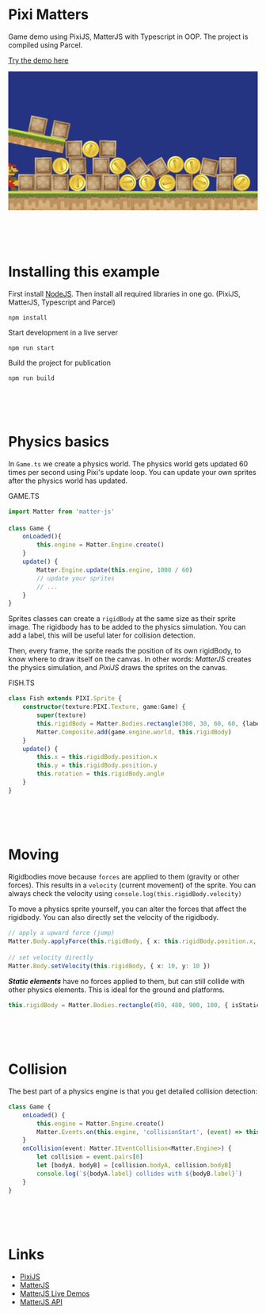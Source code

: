 # Pixi Matters

Game demo using PixiJS, MatterJS with Typescript in OOP. The project is compiled using Parcel. 

[Try the demo here](https://kokodoko.github.io/piximatters/)

![screen](./src/images/screen.png)

<br>
<br>
<br>

# Installing this example

First install [NodeJS](https://nodejs.org/en/). Then install all required libraries in one go. (PixiJS, MatterJS, Typescript and Parcel)

```
npm install
```

Start development in a live server
```
npm run start
```
Build the project for publication
```
npm run build
```


<br>
<br>
<br>

# Physics basics

In `Game.ts` we create a physics world. The physics world gets updated 60 times per second using Pixi's update loop. You can update your own sprites after the physics world has updated.

GAME.TS
```typescript
import Matter from 'matter-js'

class Game {
    onLoaded(){
        this.engine = Matter.Engine.create()
    }
    update() {
        Matter.Engine.update(this.engine, 1000 / 60)
        // update your sprites 
        // ...
    }
}

```
Sprites classes can create a `rigidBody` at the same size as their sprite image. The rigidbody has to be added to the physics simulation. You can add a label, this will be useful later for collision detection.

Then, every frame, the sprite reads the position of its own rigidBody, to know where to draw itself on the canvas. In other words: *MatterJS* creates the physics simulation, and *PixiJS* draws the sprites on the canvas.

FISH.TS
```typescript
class Fish extends PIXI.Sprite {
    constructor(texture:PIXI.Texture, game:Game) {
        super(texture)
        this.rigidBody = Matter.Bodies.rectangle(300, 30, 60, 60, {label:"Fish"}) //x,y,w,h
        Matter.Composite.add(game.engine.world, this.rigidBody)
    }
    update() {
        this.x = this.rigidBody.position.x
        this.y = this.rigidBody.position.y
        this.rotation = this.rigidBody.angle
    }
}
```

<br>
<br>
<br>

# Moving 

Rigidbodies move because `forces` are applied to them (gravity or other forces). This results in a `velocity` (current movement) of the sprite. You can always check the velocity using `console.log(this.rigidBody.velocity)`

To move a physics sprite yourself, you can alter the forces that affect the rigidbody. You can also directly set the velocity of the rigidbody. 

```typescript
// apply a upward force (jump)
Matter.Body.applyForce(this.rigidBody, { x: this.rigidBody.position.x, y: this.rigidBody.position.y }, { x: 0, y: -0.25 })

// set velocity directly
Matter.Body.setVelocity(this.rigidBody, { x: 10, y: 10 })
```

***Static elements*** have no forces applied to them, but can still collide with other physics elements. This is ideal for the ground and platforms.

```typescript
this.rigidBody = Matter.Bodies.rectangle(450, 480, 900, 100, { isStatic: true, label:"Ground" })
```

<br>
<br>
<br>

# Collision

The best part of a physics engine is that you get detailed collision detection:

```typescript
class Game {
    onLoaded() {
        this.engine = Matter.Engine.create()
        Matter.Events.on(this.engine, 'collisionStart', (event) => this.onCollision(event))
    }
    onCollision(event: Matter.IEventCollision<Matter.Engine>) {
        let collision = event.pairs[0]
        let [bodyA, bodyB] = [collision.bodyA, collision.bodyB]
        console.log(`${bodyA.label} collides with ${bodyB.label}`)
    } 
}
```

<br>
<br>
<br>

# Links

- [PixiJS](https://pixijs.io/guides/basics/getting-started.html)
- [MatterJS](https://brm.io/matter-js/)
- [MatterJS Live Demos](https://brm.io/matter-js/demo/)
- [MatterJS API](https://brm.io/matter-js/docs/)
